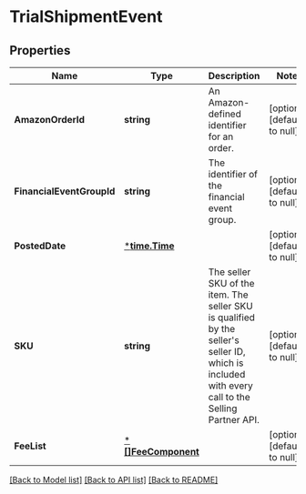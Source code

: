 # TrialShipmentEvent

## Properties
Name | Type | Description | Notes
------------ | ------------- | ------------- | -------------
**AmazonOrderId** | **string** | An Amazon-defined identifier for an order. | [optional] [default to null]
**FinancialEventGroupId** | **string** | The identifier of the financial event group. | [optional] [default to null]
**PostedDate** | [***time.Time**](time.Time.md) |  | [optional] [default to null]
**SKU** | **string** | The seller SKU of the item. The seller SKU is qualified by the seller&#x27;s seller ID, which is included with every call to the Selling Partner API. | [optional] [default to null]
**FeeList** | [***[]FeeComponent**](array.md) |  | [optional] [default to null]

[[Back to Model list]](../README.md#documentation-for-models) [[Back to API list]](../README.md#documentation-for-api-endpoints) [[Back to README]](../README.md)

